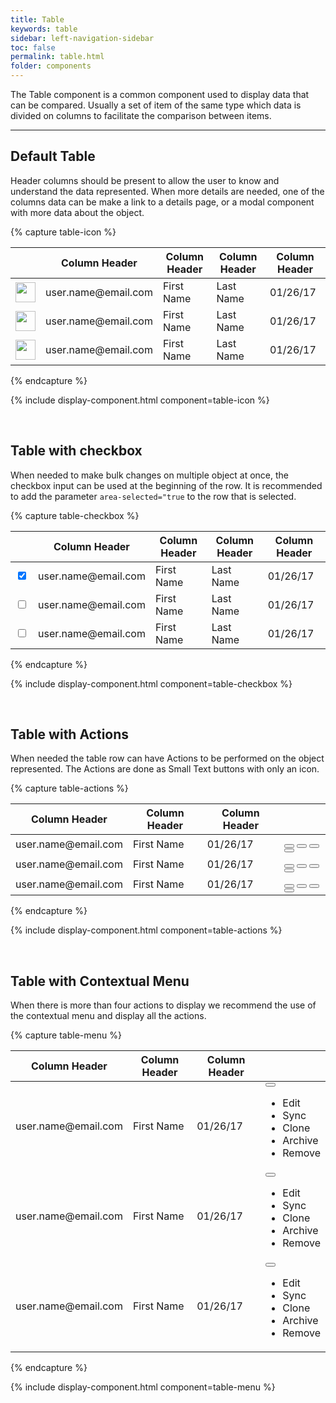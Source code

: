 ```yaml
---
title: Table
keywords: table
sidebar: left-navigation-sidebar
toc: false
permalink: table.html
folder: components
---
```


The Table component is a common component used to display data that can be compared. Usually a set of item of the same type which data is divided on columns to facilitate the comparison between items.

<hr />

## Default Table

Header columns should be present to allow the user to know and understand the data represented. When more details are needed, one of the columns data can be make a link to a details page, or a modal component with more data about the object.

{% capture table-icon %}
<table class="fd-table">
    <thead>
        <tr>
            <th></th>
            <th>Column Header</th>
            <th>Column Header</th>
            <th>Column Header</th>
            <th>Column Header</th>
        </tr>
    </thead>
    <tbody>
        <tr>
            <td><img src="http://api.adorable.io/avatars/50/rodney.artichoke@hybris.com.png"
            class="fd-has-border-radius-50percent"
            width="32" height="32"></td>
            <td><a class="fd-has-font-weight-semi">user.name@email.com</a></td>
            <td>First Name</td>
            <td>Last Name</td>
            <td>01/26/17</td>
        </tr>
        <tr>
            <td><img src="http://api.adorable.io/avatars/50/rodney.artichoke@hybris.com.png"
            class="fd-has-border-radius-50percent" width="32" height="32"></td>
            <td><a class="fd-has-font-weight-semi">user.name@email.com</a></td>
            <td>First Name</td>
            <td>Last Name</td>
            <td>01/26/17</td>
        </tr>
        <tr>
            <td><img src="http://api.adorable.io/avatars/50/rodney.artichoke@hybris.com.png"
            class="fd-has-border-radius-50percent" width="32" height="32"></td>
            <td><a class="fd-has-font-weight-semi">user.name@email.com</a></td>
            <td>First Name</td>
            <td>Last Name</td>
            <td>01/26/17</td>
        </tr>
    </tbody>
</table>
{% endcapture %}

{% include display-component.html component=table-icon %}

<br />

## Table with checkbox

When needed to make bulk changes on multiple object at once, the checkbox input can be used at the beginning of the row. It is recommended to add the parameter `area-selected="true` to the row that is selected.

{% capture table-checkbox %}
<table class="fd-table">
    <thead>
        <tr>
            <th></th>
            <th>Column Header</th>
            <th>Column Header</th>
            <th>Column Header</th>
            <th>Column Header</th>
        </tr>
    </thead>
    <tbody>
        <tr aria-selected="true">
            <td><input type="checkbox" checked></td>
            <td><a class="fd-has-font-weight-semi">user.name@email.com</a></td>
            <td>First Name</td>
            <td>Last Name</td>
            <td>01/26/17</td>
        </tr>
        <tr>
            <td><input type="checkbox"></td>
            <td><a class="fd-has-font-weight-semi">user.name@email.com</a></td>
            <td>First Name</td>
            <td>Last Name</td>
            <td>01/26/17</td>
        </tr>
        <tr>
            <td><input type="checkbox"></td>
            <td><a class="fd-has-font-weight-semi">user.name@email.com</a></td>
            <td>First Name</td>
            <td>Last Name</td>
            <td>01/26/17</td>
        </tr>
    </tbody>
</table>
{% endcapture %}

{% include display-component.html component=table-checkbox %}

<br />

## Table with Actions

When needed the table row can have Actions to be performed on the object represented. The Actions are done as Small Text buttons with only an icon.

{% capture table-actions %}
<table class="fd-table">
    <thead>
        <tr>
            <th>Column Header</th>
            <th>Column Header</th>
            <th>Column Header</th>
            <th></th>
        </tr>
    </thead>
    <tbody>
        <tr>
            <td><a class="fd-has-font-weight-semi">user.name@email.com</a></td>
            <td>First Name</td>
            <td>01/26/17</td>
            <td>
                <button class="fd-button fd-button--text fd-button--icon fd-button--small">
                    <span class="fd-icon fd-icon--edit fd-icon--small" role="presentation"></span>
                </button>
                <button class="fd-button fd-button--text fd-button--icon fd-button--small">
                    <span class="fd-icon fd-icon--sync fd-icon--small" role="presentation"></span>
                </button>
                <button class="fd-button fd-button--text fd-button--icon fd-button--small">
                    <span class="fd-icon fd-icon--clone fd-icon--small" role="presentation"></span>
                </button>
                <button class="fd-button fd-button--text fd-button--icon fd-button--small">
                    <span class="fd-icon fd-icon--remove fd-icon--small" role="presentation"></span>
                </button>
            </td>
        </tr>
        <tr>
            <td><a class="fd-has-font-weight-semi">user.name@email.com</a></td>
            <td>First Name</td>
            <td>01/26/17</td>
            <td>
                <button class="fd-button fd-button--text fd-button--icon fd-button--small">
                    <span class="fd-icon fd-icon--edit fd-icon--small" role="presentation"></span>
                </button>
                <button class="fd-button fd-button--text fd-button--icon fd-button--small">
                    <span class="fd-icon fd-icon--sync fd-icon--small" role="presentation"></span>
                </button>
                <button class="fd-button fd-button--text fd-button--icon fd-button--small">
                    <span class="fd-icon fd-icon--clone fd-icon--small" role="presentation"></span>
                </button>
                <button class="fd-button fd-button--text fd-button--icon fd-button--small">
                    <span class="fd-icon fd-icon--remove fd-icon--small" role="presentation"></span>
                </button>
            </td>
        </tr>
        <tr>
            <td><a class="fd-has-font-weight-semi">user.name@email.com</a></td>
            <td>First Name</td>
            <td>01/26/17</td>
            <td>
                <button class="fd-button fd-button--text fd-button--icon fd-button--small">
                    <span class="fd-icon fd-icon--edit fd-icon--small" role="presentation"></span>
                </button>
                <button class="fd-button fd-button--text fd-button--icon fd-button--small">
                    <span class="fd-icon fd-icon--sync fd-icon--small" role="presentation"></span>
                </button>
                <button class="fd-button fd-button--text fd-button--icon fd-button--small">
                    <span class="fd-icon fd-icon--clone fd-icon--small" role="presentation"></span>
                </button>
                <button class="fd-button fd-button--text fd-button--icon fd-button--small">
                    <span class="fd-icon fd-icon--remove fd-icon--small" role="presentation"></span>
                </button>
            </td>
        </tr>
    </tbody>
</table>
{% endcapture %}

{% include display-component.html component=table-actions %}

<br />

## Table with Contextual Menu

When there is more than four actions to display we recommend the use of the contextual menu and display all the actions.

{% capture table-menu %}
<table class="fd-table">
    <thead>
        <tr>
            <th>Column Header</th>
            <th>Column Header</th>
            <th>Column Header</th>
            <th></th>
        </tr>
    </thead>
    <tbody>
        <tr>
            <td><a class="fd-has-font-weight-semi">user.name@email.com</a></td>
            <td>First Name</td>
            <td>01/26/17</td>
            <td>
                <div class="fd-dropdown">
                    <button class="fd-button fd-button--icon fd-button--text fd-button--small" aria-controls="nH3Yk786" aria-haspopup="true" aria-label="More">
                        <span class="fd-icon fd-icon--more fd-icon--small" role="presentation"></span>
                    </button>
                    <ul class="fd-dropdown__menu fd-contextual-menu" aria-hidden="true" id="nH3Yk786">
                        <li><a class="fd-dropdown__item">Edit</a></li>
                        <li><a class="fd-dropdown__item">Sync</a></li>
                        <li><a class="fd-dropdown__item">Clone</a></li>
                        <li><a class="fd-dropdown__item">Archive</a></li>
                        <li><a class="fd-dropdown__item">Remove</a></li>
                    </ul>
                </div>
            </td>
        </tr>
        <tr>
            <td><a class="fd-has-font-weight-semi">user.name@email.com</a></td>
            <td>First Name</td>
            <td>01/26/17</td>
            <td>
                <div class="fd-dropdown">
                    <button class="fd-button fd-button--icon fd-button--text fd-button--small" aria-controls="nH3Yk787" aria-haspopup="true" aria-label="More">
                        <span class="fd-icon fd-icon--more fd-icon--small" role="presentation"></span>
                    </button>
                    <ul class="fd-dropdown__menu fd-contextual-menu" aria-hidden="true" id="nH3Yk787">
                        <li><a class="fd-dropdown__item">Edit</a></li>
                        <li><a class="fd-dropdown__item">Sync</a></li>
                        <li><a class="fd-dropdown__item">Clone</a></li>
                        <li><a class="fd-dropdown__item">Archive</a></li>
                        <li><a class="fd-dropdown__item">Remove</a></li>
                    </ul>
                </div>
            </td>
        </tr>
        <tr>
            <td><a class="fd-has-font-weight-semi">user.name@email.com</a></td>
            <td>First Name</td>
            <td>01/26/17</td>
            <td>
                <div class="fd-dropdown">
                    <button class="fd-button fd-button--icon fd-button--text fd-button--small" aria-controls="nH3Yk788" aria-haspopup="true" aria-label="More">
                        <span class="fd-icon fd-icon--more fd-icon--small" role="presentation"></span>
                    </button>
                    <ul class="fd-dropdown__menu fd-contextual-menu" aria-hidden="true" id="nH3Yk788">
                        <li><a class="fd-dropdown__item">Edit</a></li>
                        <li><a class="fd-dropdown__item">Sync</a></li>
                        <li><a class="fd-dropdown__item">Clone</a></li>
                        <li><a class="fd-dropdown__item">Archive</a></li>
                        <li><a class="fd-dropdown__item">Remove</a></li>
                    </ul>
                </div>
            </td>
        </tr>
    </tbody>
</table>
{% endcapture %}

{% include display-component.html component=table-menu %}
